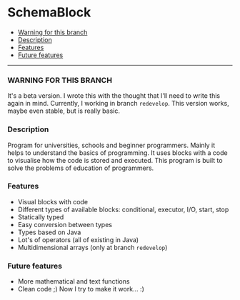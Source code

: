 # SchemaBlock

* [Warning for this branch](#warning-for-this-branch)
* [Description](#description)
* [Features](#features)
* [Future features](#future-features)

------------

### WARNING FOR THIS BRANCH
It's a beta version. I wrote this with the thought that I'll need to write this again in mind.
Currently, I working in branch `redevelop`.
This version works, maybe even stable, but is really basic.

### Description
Program for universities, schools and beginner programmers.
Mainly it helps to understand the basics of programming.
It uses blocks with a code to visualise how the code is stored and executed.
This program is built to solve the problems of education of programmers.

### Features

- Visual blocks with code
- Different types of available blocks: conditional, executor, I/O, start, stop
- Statically typed
- Easy conversion between types
- Types based on Java
- Lot's of operators (all of existing in Java)
- Multidimensional arrays (only at branch `redevelop`)

### Future features
- More mathematical and text functions
- Clean code ;) Now I try to make it work... :)
